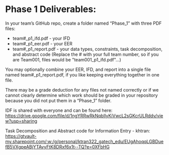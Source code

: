# Phase 1 Deliverables:

In your team’s GitHub repo, create a folder named “Phase_1” with three PDF files:

- team#_p1_ifd.pdf - your IFD
- team#_p1_eer.pdf - your EER
- team#_p1_report.pdf - your data types, constraints, task decomposition, and abstract code
(Replace the # with your full team number, so if you are Team001, files would be "team001_p1_ifd.pdf"…)

You may optionally combine your EER, IFD, and report into a single file named team#_p1_report.pdf, if you like keeping everything together in one file.

There may be a grade deduction for any files not named correctly or if we cannot clearly determine which work should be graded in your repository because you did not put them in a “Phase_1” folder.

IDF is shared with everyone and can be found here:
https://drive.google.com/file/d/1ngYRRwRkNqblIyKiVwcL2sGKcrULRddv/view?usp=sharing

Task Decomposition and Abstract code for Information Entry - khtran:
https://gtvault-my.sharepoint.com/:w:/g/personal/ktran322_gatech_edu/EUgAhoqqLGBDuefB5VXgpeABjYTAvyFtK8DRxf6x1t--TQ?e=0XFbHG